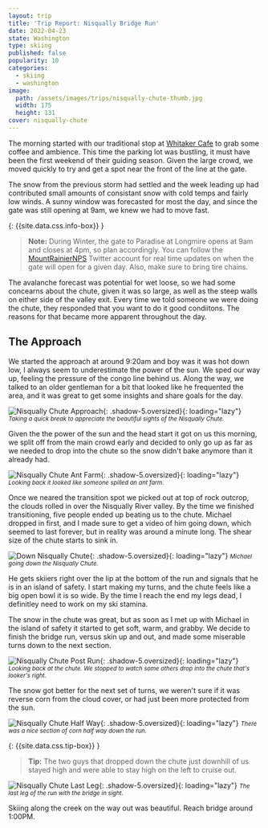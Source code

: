 ```yaml
---
layout: trip
title: 'Trip Report: Nisqually Bridge Run'
date: 2022-04-23
state: Washington
type: skiing
published: false
popularity: 10
categories:
  - skiing
  - washington
image:
  path: /assets/images/trips/nisqually-chute-thumb.jpg
  width: 175
  height: 131
cover: nisqually-chute
---
```


The morning started with our traditional stop at [Whitaker
Cafe](https://whittakersbunkhouse.com/cafe/) to grab some coffee and ambience.
This time the parking lot was bustling, it must have been the first weekend of
their guiding season. Given the large crowd, we moved quickly to try and get a
spot near the front of the line at the gate.

The snow from the previous storm had settled and the week leading up had
contributed small amounts of consistant snow with cold temps and fairly low
winds. A sunny window was forecasted for most the day, and since the gate was
still opening at 9am, we knew we had to move fast.

{: {{site.data.css.info-box}} }
> **Note:** During Winter, the gate to Paradise at Longmire opens at 9am and
> closes at 4pm, so plan accordingly. You can follow the
> [MountRainierNPS](https://twitter.com/MountRainierNPS) Twitter account for
> real time updates on when the gate will open for a given day. Also, make sure
> to bring tire chains.

The avalanche forecast was potential for wet loose, so we had some concearns
about the chute, given it was so large, as well as the steep walls on either
side of the valley exit. Every time we told someone we were doing the chute,
they responded that you want to do it good condiitons. The reasons for that
became more apparent throughout the day.

## The Approach

We started the approach at around 9:20am and boy was it was hot down low, I
always seem to underestimate the power of the sun. We sped our way up, feeling
the pressure of the congo line behind us. Along the way, we talked to an older
gentleman for a bit that looked like he frequented the area, and it was great
to get some insights and share goals for the day.

![Nisqually Chute Approach](/assets/images/trips/nisqually-chute-approach.jpg "Nisqually Chute Approach"){: .shadow-5.oversized}{: loading="lazy"} <small><i>Taking a quick break to appreciate the beautiful sights of the Nisqually Chute.</i></small>

Given the the power of the sun and the head start it got on us this morning, we
split off from the main crowd early and decided to only go up as far as we
needed to drop into the chute so the snow didn't bake anymore than it already
had.

![Nisqually Chute Ant Farm](/assets/images/trips/nisqually-chute-ant-farm.jpg "Nisqually Chute Ant Farm"){: .shadow-5.oversized}{: loading="lazy"} <small><i>Looking back it looked like someone spilled an ant farm.</i></small>

Once we neared the transition spot we picked out at top of rock outcrop, the
clouds rolled in over the Nisqually River valley. By the time we finished
transitioning, five people ended up beating us to the chute. Michael dropped in
first, and I made sure to get a video of him going down, which seemed to last
forever, but in reality was around a minute long. The shear size of the chute
starts to sink in.

![Down Nisqually Chute](/assets/images/trips/nisqually-chute-down-the-chute.jpg "Down Nisqually Chute"){: .shadow-5.oversized}{: loading="lazy"} <small><i>Michael going down the Nisqually Chute.</i></small>

He gets skiiers right over the lip at the bottom of the run and signals that he
is in an island of safety. I start making my turns, and the chute feels like a
big open bowl it is so wide. By the time I reach the end my legs dead, I
definitley need to work on my ski stamina.

The snow in the chute was great, but as soon as I met up with Michael in the
island of safety it started to get soft, warm, and grabby. We decide to finish
the bridge run, versus skin up and out, and made some miserable turns down to
the next section.

![Nisqually Chute Post Run](/assets/images/trips/nisqually-chute-after.jpg "Nisqually Chute Post Run"){: .shadow-5.oversized}{: loading="lazy"} <small><i>Looking back at the chute. We stopped to watch some others drop into the chute that's looker's right.</i></small>

The snow got better for the next set of turns, we weren't sure if it was
reverse corn from the cloud cover, or had just been more protected from the sun.

![Nisqually Chute Half Way](/assets/images/trips/nisqually-chute-half-way.jpg "Nisqually Chute Half Way"){: .shadow-5.oversized}{: loading="lazy"} <small><i>There was a nice section of corn half way down the run.</i></small>

{: {{site.data.css.tip-box}} }
> **Tip:** The two guys that dropped down the chute just downhill of us stayed
> high and were able to stay high on the left to cruise out.

![Nisqually Chute Last Leg](/assets/images/trips/nisqually-chute-last-leg.jpg "Nisqually Chute Last Leg"){: .shadow-5.oversized}{: loading="lazy"} <small><i>The last leg of the run with the bridge in sight.</i></small>

Skiing along the creek on the way out was beautiful. Reach bridge around 1:00PM.
